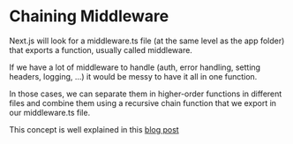 # Chaining Middleware

Next.js will look for a middleware.ts file (at the same level as the app folder) that exports a function, usually called middleware.

If we have a lot of middleware to handle (auth, error handling, setting headers, logging, ...) it would be messy to have it all in one function.

In those cases, we can separate them in higher-order functions in different files and combine them using a recursive chain function that we export in our middleware.ts file.

This concept is well explained in this [blog post](https://reacthustle.com/blog/how-to-chain-multiple-middleware-functions-in-nextjs)
